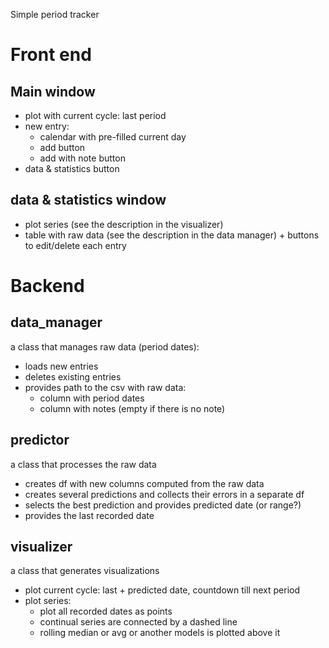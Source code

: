 Simple period tracker 

# Front end
## Main window
- plot with current cycle: last period
- new entry: 
    - calendar with pre-filled current day
    - add button
    - add with note button
- data & statistics button

## data & statistics window
- plot series (see the description in the visualizer)
- table with raw data (see the description in the data manager) + buttons to edit/delete each entry

# Backend
## data_manager
a class that manages raw data (period dates):
- loads new entries
- deletes existing entries
- provides path to the csv with raw data:
    - column with period dates
    - column with notes (empty if there is no note)

## predictor
a class that processes the raw data
- creates df with new columns computed from the raw data
- creates several predictions and collects their errors in a separate df
- selects the best prediction and provides predicted date (or range?)
- provides the last recorded date

## visualizer
a class that generates visualizations
- plot current cycle: last + predicted date, countdown till next period
- plot series: 
    - plot all recorded dates as points
    - continual series are connected by a dashed line
    - rolling median or avg or another models is plotted above it